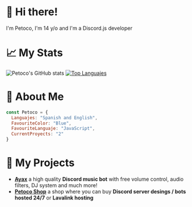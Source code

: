# 👋 Hi there!
I'm Petoco, I'm 14 y/o and I'm a Discord.js developer

# 📈 My Stats
![Petoco's GitHub stats](https://github-readme-stats.vercel.app/api?username=Petoco&show_icons=true&theme=highcontrast)
[![Top Languajes](https://github-readme-stats.vercel.app/api/top-langs/?username=Petoco&theme=highcontrast)](https://github.com/anuraghazra/github-readme-stats)

# 🚀 About Me
```js
const Petoco = {
  Languajes: "Spanish and English",
  FavouriteColor: "Blue",
  FavouriteLanguaje: "JavaScript",
  CurrentProyects: "2"
}
```

# 💫 My Projects
- **[Ayax](https://ayax-xyz.glitch.me)** a high quality **Discord music bot** with free volume control, audio filters, DJ system and much more!
- **[Petoco Shop](https://discord.gg/wxTMnE2Y52)** a shop where you can buy **Discord server desings / bots hosted 24/7** or **Lavalink hosting**
